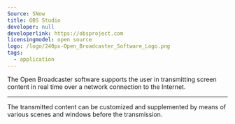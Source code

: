 ```yaml
---
Source: SNow
title: OBS Studio
developer: null
developerlink: https://obsproject.com
licensingmodel: open source
logo: /logo/240px-Open_Broadcaster_Software_Logo.png
tags:
  - application
---
```


The Open Broadcaster software supports the user in transmitting screen content in real time over a network connection to the Internet.

---

The transmitted content can be customized and supplemented by means of various scenes and windows before the transmission.
